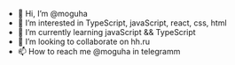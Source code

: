 - 👋 Hi, I’m @moguha
- 👀 I’m interested in TypeScript, javaScript, react, css, html
- 🌱 I’m currently learning javaScript && TypeScript
- 💞️ I’m looking to collaborate on hh.ru
- 📫 How to reach me @moguha in telegramm

<!---
moguha/moguha is a ✨ special ✨ repository because its `README.md` (this file) appears on your GitHub profile.
You can click the Preview link to take a look at your changes.
--->
